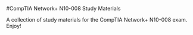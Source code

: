 #CompTIA Network+ N10-008 Study Materials

A collection of study materials for the CompTIA Network+ N10-008 exam. Enjoy!
